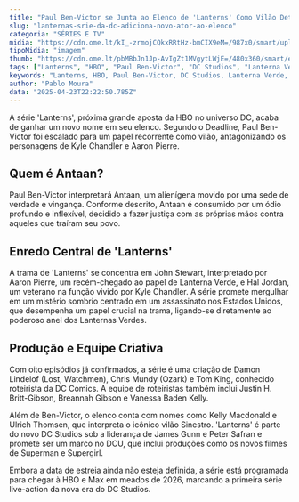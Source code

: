 ```yaml
---
title: "Paul Ben-Victor se Junta ao Elenco de 'Lanterns' Como Vilão Determinado a Vingança"
slug: "lanternas-srie-da-dc-adiciona-novo-ator-ao-elenco"
categoria: "SÉRIES E TV"
midia: "https://cdn.ome.lt/kI_-zrmojCQkxRRtHz-bmCIX9eM=/987x0/smart/uploads/conteudo/fotos/Design_sem_nome_-_2025-04-23T181953.220.png"
tipoMidia: "imagem"
thumb: "https://cdn.ome.lt/pbMBbJn1Jp-AvIgZt1MVgytLWjE=/480x360/smart/extras/conteudos/Design_sem_nome_-_2025-04-23T181953.220.png"
tags: ["Lanterns", "HBO", "Paul Ben-Victor", "DC Studios", "Lanterna Verde", "Kyle Chandler", "Aaron Pierre", "série DC", "universo DC"]
keywords: "Lanterns, HBO, Paul Ben-Victor, DC Studios, Lanterna Verde, Kyle Chandler, Aaron Pierre, série DC, universo DC"
author: "Pablo Moura"
data: "2025-04-23T22:22:50.785Z"
---
```


A série 'Lanterns', próxima grande aposta da HBO no universo DC, acaba de ganhar um novo nome em seu elenco. Segundo o Deadline, Paul Ben-Victor foi escalado para um papel recorrente como vilão, antagonizando os personagens de Kyle Chandler e Aaron Pierre. 

## Quem é Antaan? 

Paul Ben-Victor interpretará Antaan, um alienígena movido por uma sede de verdade e vingança. Conforme descrito, Antaan é consumido por um ódio profundo e inflexível, decidido a fazer justiça com as próprias mãos contra aqueles que traíram seu povo.

## Enredo Central de 'Lanterns'

A trama de 'Lanterns' se concentra em John Stewart, interpretado por Aaron Pierre, um recém-chegado ao papel de Lanterna Verde, e Hal Jordan, um veterano na função vivido por Kyle Chandler. A série promete mergulhar em um mistério sombrio centrado em um assassinato nos Estados Unidos, que desempenha um papel crucial na trama, ligando-se diretamente ao poderoso anel dos Lanternas Verdes.

## Produção e Equipe Criativa

Com oito episódios já confirmados, a série é uma criação de Damon Lindelof (Lost, Watchmen), Chris Mundy (Ozark) e Tom King, conhecido roteirista da DC Comics. A equipe de roteiristas também inclui Justin H. Britt-Gibson, Breannah Gibson e Vanessa Baden Kelly.

Além de Ben-Victor, o elenco conta com nomes como Kelly Macdonald e Ulrich Thomsen, que interpreta o icônico vilão Sinestro. 'Lanterns' é parte do novo DC Studios sob a liderança de James Gunn e Peter Safran e promete ser um marco no DCU, que inclui produções como os novos filmes de Superman e Supergirl.

Embora a data de estreia ainda não esteja definida, a série está programada para chegar à HBO e Max em meados de 2026, marcando a primeira série live-action da nova era do DC Studios.